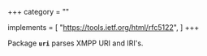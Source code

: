 +++
category = ""

implements = [
  "https://tools.ietf.org/html/rfc5122",
]
+++

Package **`uri`** parses XMPP URI and IRI's.
